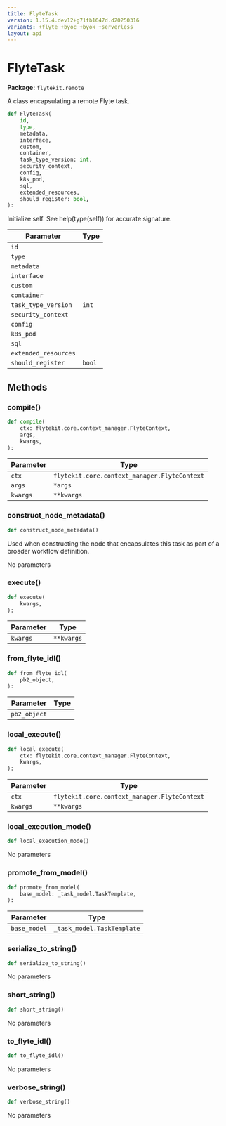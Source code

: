 ```yaml
---
title: FlyteTask
version: 1.15.4.dev12+g71fb1647d.d20250316
variants: +flyte +byoc +byok +serverless
layout: api
---
```


# FlyteTask

**Package:** `flytekit.remote`

A class encapsulating a remote Flyte task.


```python
def FlyteTask(
    id,
    type,
    metadata,
    interface,
    custom,
    container,
    task_type_version: int,
    security_context,
    config,
    k8s_pod,
    sql,
    extended_resources,
    should_register: bool,
):
```
Initialize self.  See help(type(self)) for accurate signature.


| Parameter | Type |
|-|-|
| `id` |  |
| `type` |  |
| `metadata` |  |
| `interface` |  |
| `custom` |  |
| `container` |  |
| `task_type_version` | `int` |
| `security_context` |  |
| `config` |  |
| `k8s_pod` |  |
| `sql` |  |
| `extended_resources` |  |
| `should_register` | `bool` |
## Methods

### compile()

```python
def compile(
    ctx: flytekit.core.context_manager.FlyteContext,
    args,
    kwargs,
):
```
| Parameter | Type |
|-|-|
| `ctx` | `flytekit.core.context_manager.FlyteContext` |
| `args` | ``*args`` |
| `kwargs` | ``**kwargs`` |
### construct_node_metadata()

```python
def construct_node_metadata()
```
Used when constructing the node that encapsulates this task as part of a broader workflow definition.


No parameters
### execute()

```python
def execute(
    kwargs,
):
```
| Parameter | Type |
|-|-|
| `kwargs` | ``**kwargs`` |
### from_flyte_idl()

```python
def from_flyte_idl(
    pb2_object,
):
```
| Parameter | Type |
|-|-|
| `pb2_object` |  |
### local_execute()

```python
def local_execute(
    ctx: flytekit.core.context_manager.FlyteContext,
    kwargs,
):
```
| Parameter | Type |
|-|-|
| `ctx` | `flytekit.core.context_manager.FlyteContext` |
| `kwargs` | ``**kwargs`` |
### local_execution_mode()

```python
def local_execution_mode()
```
No parameters
### promote_from_model()

```python
def promote_from_model(
    base_model: _task_model.TaskTemplate,
):
```
| Parameter | Type |
|-|-|
| `base_model` | `_task_model.TaskTemplate` |
### serialize_to_string()

```python
def serialize_to_string()
```
No parameters
### short_string()

```python
def short_string()
```
No parameters
### to_flyte_idl()

```python
def to_flyte_idl()
```
No parameters
### verbose_string()

```python
def verbose_string()
```
No parameters
